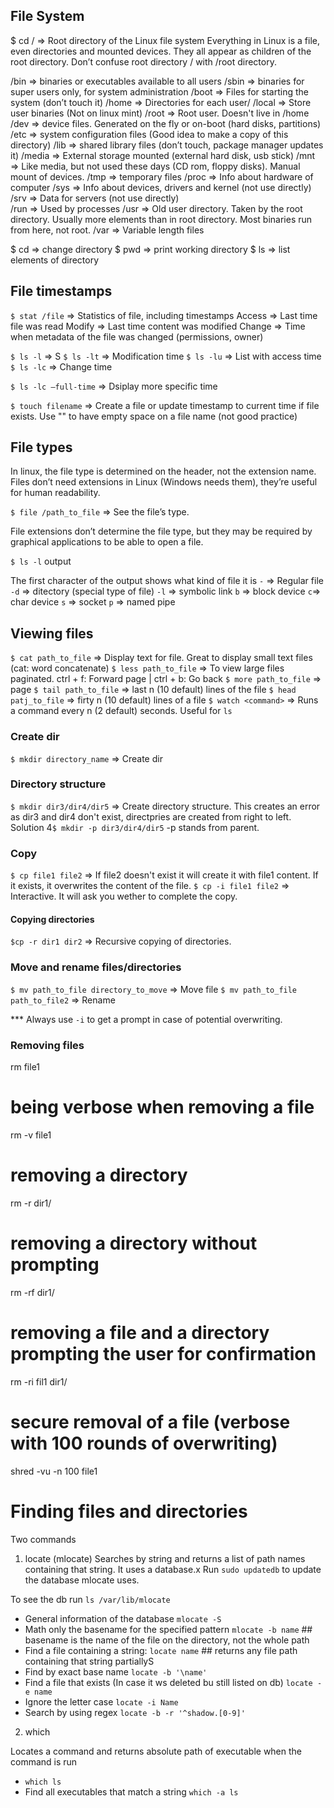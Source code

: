 ## File System
$ cd / => Root directory of the Linux file system
Everything in Linux is a file, even directories and mounted devices. They all appear as children of the root directory. Don’t confuse root directory / with /root directory.

/bin => binaries or executables available to all users
/sbin => binaries for super users only, for system administration
/boot => Files for starting the system (don’t touch it)
/home => Directories for each user/
/local => Store user binaries (Not on linux mint)
/root => Root user. Doesn't live in /home
/dev => device files. Generated on the fly or on-boot (hard disks, partitions)
/etc => system configuration files (Good idea to make a copy of this directory)
/lib => shared library files (don’t touch, package manager updates it)
/media => External storage mounted (external hard disk, usb stick)
/mnt => Like media, but not used these days (CD rom, floppy disks). Manual mount of devices.
/tmp => temporary files
/proc => Info about hardware of computer
/sys => Info about devices, drivers and kernel (not use directly)
/srv => Data for servers (not use directly)  
/run => Used by processes
/usr => Old user directory. Taken by the root directory. Usually more elements than in root directory. Most binaries run from here, not root.
/var => Variable length files

$ cd => change directory 
$ pwd => print working directory
$ ls => list elements of directory

## File timestamps

`$ stat /file` => Statistics of file, including timestamps
Access => Last time file was read
Modify => Last time content was modified
Change => Time when metadata of the file was changed (permissions, owner)

`$ ls -l` => S 
`$ ls -lt` => Modification time
`$ ls -lu` => List with access time
`$ ls -lc` => Change time

`$ ls -lc –full-time` => Dsiplay more specific time

`$ touch filename` => Create a file or update timestamp to current time if file exists. Use "" to have empty space on a file name (not good practice)

## File types

In linux, the file type is determined on the header, not the extension name. Files don’t need extensions in Linux (Windows needs them), they’re useful for human readability.

`$ file /path_to_file` => See the file’s type.

File extensions don’t determine the file type, but they may be required by graphical applications to be able to open a file.

`$ ls -l` output

The first character of the output shows  what kind of file it is
`-` => Regular file
`-d` => ditectory (special type of file)
`-l` => symbolic link
`b` => block device
`c`=> char device
`s` => socket
`p` => named pipe

## Viewing files

`$ cat path_to_file` => Display text for file. Great to display small text files (cat: word concatenate)
`$ less path_to_file` => To view large files paginated. ctrl + f: Forward page |  ctrl + b: Go back
`$ more path_to_file` => page
`$ tail path_to_file` => last n (10 default) lines of the file
`$ head patj_to_file` => firty n (10 default) lines of a file
`$ watch <command>` => Runs a command every n (2 default) seconds. Useful for `ls`

### Create dir
`$ mkdir directory_name` => Create dir

### Directory structure
`$ mkdir dir3/dir4/dir5` => Create directory structure. This creates an error as dir3 and dir4 don't exist, directpries are created from right to left. Solution
4`$ mkdir -p dir3/dir4/dir5` -p stands from parent.

### Copy

`$ cp file1 file2` => If file2 doesn't exist it will create it with file1 content. If it exists, it overwrites the content of the file.
`$ cp -i file1 file2` => Interactive. It will ask you wether to complete the copy.

#### Copying directories
`$cp -r dir1 dir2` => Recursive copying of directories.

### Move and rename files/directories
`$ mv path_to_file directory_to_move` => Move file
`$ mv path_to_file path_to_file2` => Rename

*** Always use `-i` to get a prompt in case of potential overwriting.

### Removing files
rm file1
 
# being verbose when removing a file
rm -v file1
 
# removing a directory
rm -r dir1/
 
# removing a directory without prompting
rm -rf dir1/
 
# removing a file and a directory prompting the user for confirmation
rm -ri fil1 dir1/
 
# secure removal of a file (verbose with 100 rounds of overwriting)
shred -vu -n 100 file1


# Finding files and directories

Two commands

1. locate (mlocate)
Searches by string and returns a list of path names containing that string. It uses a database.x Run `sudo updatedb` to update the database mlocate uses. 

To see the db run `ls /var/lib/mlocate`

- General information of the database `mlocate -S`
- Math only the basename for the specified pattern `mlocate -b name` ## basename is the name of the file on the directory, not the whole path
- Find a file containing a string: `locate name` ## returns any file path containing that string partiallyS
- Find by exact base name `locate -b '\name'`
- Find a file that exists (In case it ws deleted bu still listed on db) `locate -e name`
- Ignore the letter case `locate -i Name`
- Search by using regex `locate -b -r '^shadow.[0-9]'`

2. which

Locates a command and returns absolute path of executable when the command is run

- `which ls`
- Find all executables that match a string `which -a ls`